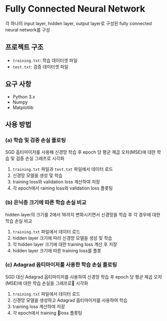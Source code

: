 # Fully Connected Neural Network

각 하나의 input layer, hidden layer, output layer로 구성된 fully connected neural network를 구성

## 프로젝트 구조
- `training.txt`: 학습 데이터셋 파일
- `test.txt`: 검증 데이터셋 파일

## 요구 사항
- Python 3.x
- Numpy
- Matplotlib

## 사용 방법

### (a) 학습 및 검증 손실 플로팅

SGD 옵티마이저를 사용해 신경망 학습 후 epoch 당 평균 제곱 오차(MSE)에 대한 학습 및 검증 손실 그래프로 시각화

1. `training.txt` 파일과 `test.txt` 파일에서 데이터 로드
2. 신경망 모델을 생성 및 학습
3. training loss와 validation loss 계산하여 저장
4. 각 epoch에서 raining loss와 validation loss 플롯팅

### (b) 은닉층 크기에 따른 학습 손실 비교

hidden layer의 크기를 2에서 16까지 변화시키면서 신경망을 학습 후 각 경우에 대한 학습 손실 비교

1. `training.txt` 파일에서 데이터 로드
2. hidden layer 크기에 따라 신경망 모델을 생성 및 학습
3. 각 hidden layer 크기에 대한 training loss 계산 후 저장
4. hidden layer 크기에 따른 training loss를 플롯

### (c) Adagrad 옵티마이저를 사용한 학습 손실 플로팅

SGD 대신 Adagrad 옵티마이저를 사용하여 신경망 학습 후 epoch 당 평균 제곱 오차(MSE)에 대한 학습 손실을 그래프로 시각화

1. `training.txt` 파일에서 데이터 로드
2. 신경망 모델을 생성하고 Adagrad 옵티마이저를 사용하여 학습
3. training loss 계산하여 저장
4. 각 epoch에서 training loss 플롯팅
